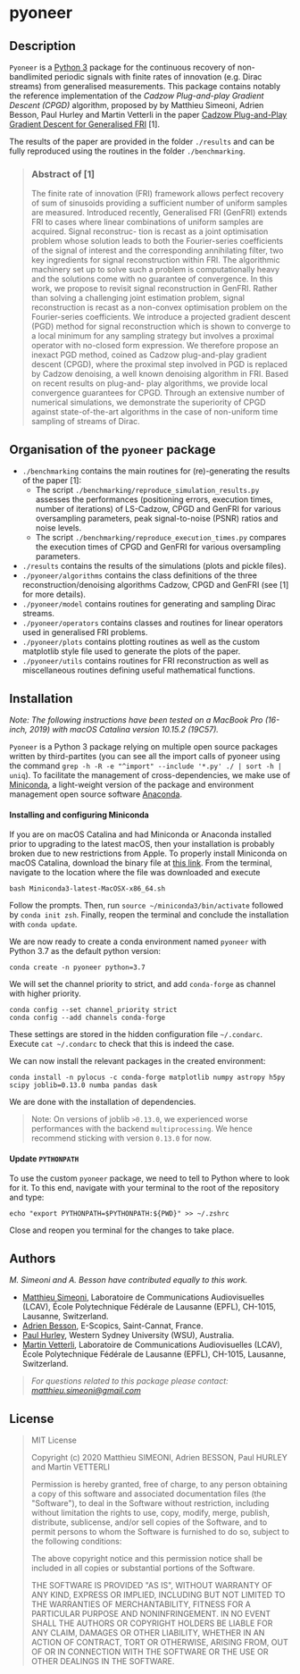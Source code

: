 # pyoneer
## Description
`Pyoneer` is a [Python 3](https://www.python.org)  package for the continuous recovery of non-bandlimited periodic signals with finite rates of innovation (e.g. Dirac streams) from generalised measurements. This package contains notably the reference implementation of the *Cadzow Plug-and-play Gradient Descent (CPGD)* algorithm, proposed by by Matthieu Simeoni, Adrien Besson, Paul Hurley and Martin Vetterli in the paper [Cadzow Plug-and-Play Gradient Descent for Generalised FRI]() [1].

The results of the paper  are provided in the folder `./results` and can be fully reproduced using the routines in the folder `./benchmarking`. 

>### Abstract of [1]
>The finite rate of innovation (FRI) framework allows perfect recovery of sum of sinusoids providing a sufficient number of uniform samples are measured. Introduced recently, Generalised FRI (GenFRI) extends FRI to cases where linear combinations of uniform samples are acquired. Signal reconstruc- tion is recast as a joint optimisation problem whose solution leads to both the Fourier-series coefficients of the signal of interest and the corresponding annihilating filter, two key ingredients for signal reconstruction within FRI. The algorithmic machinery set up to solve such a problem is computationally heavy and the solutions come with no guarantee of convergence. In this work, we propose to revisit signal reconstruction in GenFRI. Rather than solving a challenging joint estimation problem, signal reconstruction is recast as a non-convex optimisation problem on the Fourier-series coefficients. We introduce a projected gradient descent (PGD) method for signal reconstruction which is shown to converge to a local minimum for any sampling strategy but involves a proximal operator with no-closed form expression. We therefore propose an inexact PGD method, coined as Cadzow plug-and-play gradient descent (CPGD), where the proximal step involved in PGD is replaced by Cadzow denoising, a well known denoising algorithm in FRI. Based on recent results on plug-and- play algorithms, we provide local convergence guarantees for CPGD. Through an extensive number of numerical simulations, we demonstrate the superiority of CPGD against state-of-the-art algorithms in the case of non-uniform time sampling of streams of Dirac.

## Organisation of the `pyoneer` package
* `./benchmarking` contains the main routines for (re)-generating the results of the paper [1]:
    - The script `./benchmarking/reproduce_simulation_results.py` assesses the performances (positioning errors, execution times, number of iterations) of LS-Cadzow, CPGD and GenFRI for various oversampling parameters, peak signal-to-noise (PSNR) ratios and noise levels. 
    - The script `./benchmarking/reproduce_execution_times.py` compares the execution times of CPGD and GenFRI for various oversampling parameters.
* `./results` contains the results of the simulations (plots and pickle files).
* `./pyoneer/algorithms` contains the class definitions of the three reconstruction/denoising algorithms Cadzow, CPGD and GenFRI (see [1] for more details).
* `./pyoneer/model` contains routines for generating and sampling Dirac streams.
* `./pyoneer/operators` contains classes and routines for linear operators used in generalised FRI problems.
* `./pyoneer/plots` contains plotting routines as well as the custom matplotlib style file used to generate the plots of the paper. 
* `./pyoneer/utils` contains routines for FRI reconstruction as well as miscellaneous routines defining useful mathematical functions.

## Installation 
*Note: The following instructions have been tested on a MacBook Pro (16-inch, 2019) with macOS Catalina version 10.15.2 (19C57).*

`Pyoneer` is a Python 3 package relying on multiple open source packages written by third-partites (you can see all the import calls of pyoneer using the command `grep -h -R -e "^import" --include '*.py' ./ | sort -h | uniq`). To facilitate the management of cross-dependencies, we make use of [Miniconda](https://conda.io/miniconda.html), a light-weight version of the package and environment management open source software [Anaconda](https://docs.conda.io/projects/conda/en/latest/glossary.html#anaconda-glossary). 

#### Installing and configuring Miniconda
If you are on macOS Catalina and had Miniconda or Anaconda installed prior to upgrading to the latest macOS, then your installation is probably broken due to new restrictions from Apple. To properly install Miniconda on macOS Catalina, download the binary file at [this link](https://repo.anaconda.com/miniconda/Miniconda3-latest-MacOSX-x86_64.sh). From the terminal, navigate to the location where the file was downloaded and execute 
```
bash Miniconda3-latest-MacOSX-x86_64.sh
```
Follow the prompts. Then, run `source ~/miniconda3/bin/activate` followed by `conda init zsh`. Finally, reopen the terminal and conclude the installation with `conda update`.


We are now ready to create a conda environment named `pyoneer` with Python 3.7 as the default python version:
```
conda create -n pyoneer python=3.7 
```
We will set the channel priority to strict, and add `conda-forge` as channel with higher priority.
```
conda config --set channel_priority strict
conda config --add channels conda-forge
```
These settings are stored in the hidden configuration file `~/.condarc`. Execute `cat ~/.condarc` to check that this is indeed the case.  

We can now install the relevant packages in the created environment:
```
conda install -n pylocus -c conda-forge matplotlib numpy astropy h5py scipy joblib=0.13.0 numba pandas dask
```
We are done with the installation of dependencies. 
>Note: On versions of joblib `>0.13.0`, we experienced worse performances with the backend `multiprocessing`. We hence recommend sticking with version `0.13.0` for now.

#### Update `PYTHONPATH`
To use the custom `pyoneer` package, we need to tell to Python where to look for it. To this end, navigate with your terminal to the root of the repository and type:
```
echo "export PYTHONPATH=$PYTHONPATH:${PWD}" >> ~/.zshrc
```
Close and reopen you terminal for the changes to take place.

## Authors
*M. Simeoni and A. Besson have contributed equally to this work.*
* [Matthieu Simeoni](mailto:matthieu.simeoni@gmail.com), Laboratoire de Communications
Audiovisuelles (LCAV), École Polytechnique Fédérale de Lausanne (EPFL), CH-1015, Lausanne, Switzerland.
* [Adrien Besson](mailto:adribesson@gmail.com), E-Scopics, Saint-Cannat, France.
* [Paul Hurley](mailto:Paul.Hurley@westernsydney.edu.au), Western Sydney University (WSU), Australia.
* [Martin Vetterli](mailto:Paul.Hurley@westernsydney.edu.au), Laboratoire de Communications
Audiovisuelles (LCAV), École Polytechnique Fédérale de Lausanne (EPFL), CH-1015, Lausanne, Switzerland.

> *For questions related to this package please contact: matthieu.simeoni@gmail.com*
## License
>MIT License
>
>Copyright (c) 2020 Matthieu SIMEONI, Adrien BESSON, Paul HURLEY and Martin VETTERLI
>
>Permission is hereby granted, free of charge, to any person obtaining a copy
of this software and associated documentation files (the "Software"), to deal
in the Software without restriction, including without limitation the rights
to use, copy, modify, merge, publish, distribute, sublicense, and/or sell
copies of the Software, and to permit persons to whom the Software is
furnished to do so, subject to the following conditions:
>
>The above copyright notice and this permission notice shall be included in all
copies or substantial portions of the Software.
>
>THE SOFTWARE IS PROVIDED "AS IS", WITHOUT WARRANTY OF ANY KIND, EXPRESS OR
IMPLIED, INCLUDING BUT NOT LIMITED TO THE WARRANTIES OF MERCHANTABILITY,
FITNESS FOR A PARTICULAR PURPOSE AND NONINFRINGEMENT. IN NO EVENT SHALL THE
AUTHORS OR COPYRIGHT HOLDERS BE LIABLE FOR ANY CLAIM, DAMAGES OR OTHER
LIABILITY, WHETHER IN AN ACTION OF CONTRACT, TORT OR OTHERWISE, ARISING FROM,
OUT OF OR IN CONNECTION WITH THE SOFTWARE OR THE USE OR OTHER DEALINGS IN THE
SOFTWARE.

